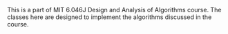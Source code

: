 This is a part of MIT 6.046J Design and Analysis of Algorithms course.
The classes here are designed to implement the algorithms discussed in the course.
